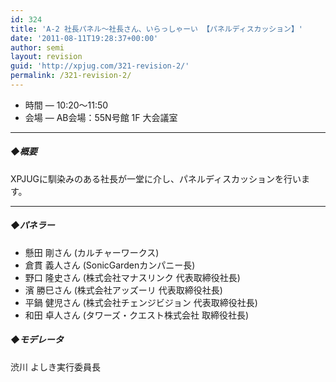```yaml
---
id: 324
title: 'A-2 社長パネル～社長さん、いらっしゃーい 【パネルディスカッション】'
date: '2011-08-11T19:28:37+00:00'
author: semi
layout: revision
guid: 'http://xpjug.com/321-revision-2/'
permalink: /321-revision-2/
---
```


- 時間 — 10:20～11:50
- 会場 — AB会場：55N号館 1F 大会議室

---

##### ◆概要

XPJUGに馴染みのある社長が一堂に介し、パネルディスカッションを行います。

---

##### ◆パネラー

- 懸田 剛さん (カルチャーワークス)
- 倉貫 義人さん (SonicGardenカンパニー長)
- 野口 隆史さん (株式会社マナスリンク 代表取締役社長)
- 濱 勝巳さん (株式会社アッズーリ 代表取締役社長)
- 平鍋 健児さん (株式会社チェンジビジョン 代表取締役社長)
- 和田 卓人さん (タワーズ・クエスト株式会社 取締役社長)

##### ◆モデレータ

渋川 よしき実行委員長